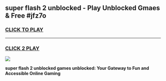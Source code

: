 
## super flash 2 unblocked - Play Unblocked Gmaes & Free #jfz7o
<h3>
<a href="https://news.freeplayer.one?title=super_flash_2_unblocked&ref=26F">CLICK TO PLAY</a></h3>
<hr>

<h3>
<a href="https://news.freeplayer.one?title=super_flash_2_unblocked&ref=26F">CLICK 2 PLAY</a>
  
</h3>

<a href="https://news.freeplayer.one?title=super_flash_2_unblocked&ref=26F/"><img src="https://clearcache.store/games.png"></a>


**super flash 2 unblocked games unblocked: Your Gateway to Fun and Accessible Online Gaming**
